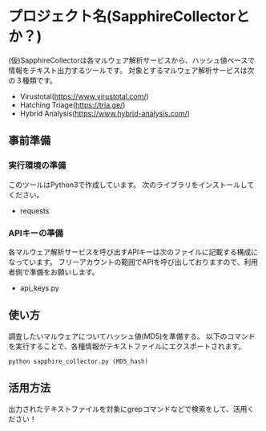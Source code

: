 # プロジェクト名(SapphireCollectorとか？)
(仮)SapphireCollectorは各マルウェア解析サービスから、ハッシュ値ベースで情報をテキスト出力するツールです。
対象とするマルウェア解析サービスは次の３種類です。
- Virustotal(https://www.virustotal.com/)
- Hatching Triage(https://tria.ge/)
- Hybrid Analysis(https://www.hybrid-analysis.com/)

## 事前準備
### 実行環境の準備
このツールはPython3で作成しています。
次のライブラリをインストールしてください。
- requests

### APIキーの準備
各マルウェア解析サービスを呼び出すAPIキーは次のファイルに記載する構成になっています。
フリーアカウントの範囲でAPIを呼び出しておりますので、利用者側で準備をお願いします。
- api_keys.py

## 使い方
調査したいマルウェアについてハッシュ値(MD5)を準備する。
以下のコマンドを実行することで、各種情報がテキストファイルにエクスポートされます。

    python sapphire_collector.py (MD5_hash)

## 活用方法
出力されたテキストファイルを対象にgrepコマンドなどで検索をして、活用ください！
